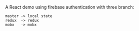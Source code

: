 A React demo using firebase authentication with three branch:
```
master -> local state
redux  -> redux
mobx   -> mobx
```
